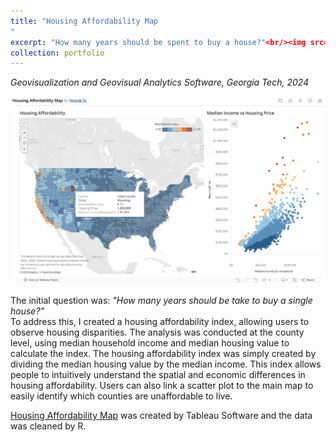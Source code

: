 ```yaml
---
title: "Housing Affordability Map
"
excerpt: "How many years should be spent to buy a house?"<br/><img src='/images/housingmap.png', width ="500", height = "300">
collection: portfolio
---
```

*Geovisualization and Geovisual Analytics Software, Georgia Tech, 2024* <br>

![images/housingmap](./images/housingmap.png)

The initial question was: *"How many years should be take to buy a single house?"* <br>
To address this, I created a housing affordability index, allowing users to observe housing disparities. The analysis was conducted at the county level, using median household income and median housing value to calculate the index. The housing affordability index was simply created by dividing the median housing value by the median income.
This index allows people to intuitively understand the spatial and economic differences in housing affordability. Users can also link a scatter plot to the main map to easily identify which counties are unaffordable to live.

[Housing Affordability Map](https://public.tableau.com/app/profile/hojung.yu/viz/HousingAffordabilityMap_17280173108570/Dashboard1?publish=yes) was created by Tableau Software and the data was cleaned by R. 
